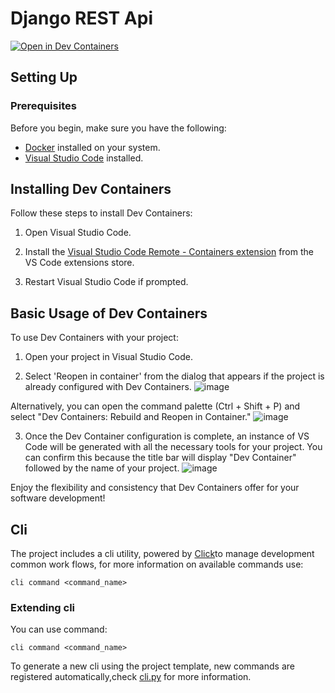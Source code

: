 # Django REST Api
[![Open in Dev Containers](https://img.shields.io/static/v1?label=Dev%20Containers&message=Open&color=blue&logo=visualstudiocode)](https://vscode.dev/redirect?url=vscode://ms-vscode-remote.remote-containers/cloneInVolume?url=https://github.com/gadc1996/django-api)

## Setting Up

### Prerequisites

Before you begin, make sure you have the following:

- [Docker](https://www.docker.com/) installed on your system.
- [Visual Studio Code](https://code.visualstudio.com/) installed.

## Installing Dev Containers

Follow these steps to install Dev Containers:

1. Open Visual Studio Code.

2. Install the [Visual Studio Code Remote - Containers extension](https://marketplace.visualstudio.com/items?itemName=ms-vscode-remote.remote-containers) from the VS Code extensions store.

3. Restart Visual Studio Code if prompted.

## Basic Usage of Dev Containers

To use Dev Containers with your project:

1. Open your project in Visual Studio Code.

2. Select 'Reopen in container' from the dialog that appears if the project is already configured with Dev Containers.
![image](https://github.com/gadc1996/django-api/assets/67934500/1e04731b-d889-479c-8f2d-25b593f5e43b)

Alternatively, you can open the command palette (Ctrl + Shift + P) and select "Dev Containers: Rebuild and Reopen in Container."
![image](https://github.com/gadc1996/django-api/assets/67934500/9350b990-856e-4a16-9cce-55c51ea69d1a)

3. Once the Dev Container configuration is complete, an instance of VS Code will be generated with all the necessary tools for your project. You can confirm this because the title bar will display "Dev Container" followed by the name of your project.
![image](https://github.com/gadc1996/django-api/assets/67934500/0bb9f5ca-f6a4-4cd1-869c-77283c489d73)

Enjoy the flexibility and consistency that Dev Containers offer for your software development!

## Cli
The project includes a cli utility, powered by [Click](https://click.palletsprojects.com/en/8.1.x/)to manage development common work flows, for more information on available commands use:

```shell
cli command <command_name>
```

### Extending cli
You can use command:
```shell
cli command <command_name>
```
To generate a new cli using the project template, new commands are registered automatically,check [cli.py](./cli.py) for more information. 
   
